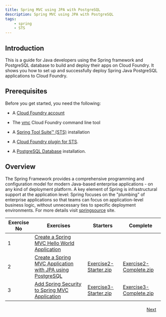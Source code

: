 ```yaml
---
title: Spring MVC using JPA with PostgreSQL
description: Spring MVC using JPA with PostgreSQL
tags:
    - spring
    - STS
---
```

## Introduction
This is a guide for Java developers using the Spring framework and PostgreSQL database to build and deploy their apps on Cloud Foundry. It shows you how to set up and successfully deploy Spring Java PostgreSQL applications to Cloud Foundry.

## Prerequisites
Before you get started, you need the following:

+  A [Cloud Foundry account](http://cloudfoundry.com/signup)

+  The [vmc](/tools/vmc/installing-vmc.html) Cloud Foundry command line tool

+  A [Spring Tool Suite™ (STS)](http://www.springsource.org/spring-tool-suite-download) installation

+  A [Cloud Foundry plugin for STS](/tools/STS/configuring-STS.html).

+  A [PostgreSQL Database](http://www.postgresql.org/download/) installation.


## Overview
The Spring Framework provides a comprehensive programming and configuration model for modern Java-based enterprise applications - on any kind of deployment platform. A key element of Spring is infrastructural support at the application level: Spring focuses on the "plumbing" of enterprise applications so that teams can focus on application-level business logic, without unnecessary ties to specific deployment environments. For more details visit [springsource](http://www.springsource.org/spring-framework) site.

<table class="spring-tutorial-index-table">
    <thead>
            <tr>
                <th>Exercise No</th>
                <th>Exercises</th>
                <th>Starters</th>
                <th>Complete</th>
            </tr>
    </thead>
    <tbody>
            <tr>
                <td>1</td>
                <td><a href='/frameworks/java/spring/tutorials/springmvc-jpa-postgres/springmvc-template-project.html'>Create a Spring MVC Hello World Application</a></td>
                <td></td>
                <td></td>
            </tr>
            <tr>
                <td>2</td>
                <td><a href='/frameworks/java/spring/tutorials/springmvc-jpa-postgres/spring-expensereport-app-tutorial.html'>Create a Spring MVC Application with JPA using PostgreSQL</a></td>
                <td><a href='/code/tutorials/springmvc-jpa-postgres/Exercise2-Starter.zip'>Exercise2-Starter.zip</a></td>
                <td><a href='/code/tutorials/springmvc-jpa-postgres/Exercise2-Complete.zip'>Exercise2-Complete.zip</a></td>
            </tr>
            <tr>
                <td>3</td>
                <td><a href='/frameworks/java/spring/tutorials/springmvc-jpa-postgres/expensereport-app-with-spring-security.html'>Add Spring Security to Spring MVC Application</a></td>
                <td><a href='/code/tutorials/springmvc-jpa-postgres/Exercise3-Starter.zip'>Exercise3-Starter.zip</a></td>
                <td><a href='/code/tutorials/springmvc-jpa-postgres/Exercise3-Complete.zip'>Exercise3-Complete.zip</a></td>
            </tr>
    </tbody>
</table>

<a class="button-plain" style="padding: 3px 15px; float: right" href="/frameworks/java/spring/tutorials/springmvc-jpa-postgres/springmvc-template-project.html">Next</a>
